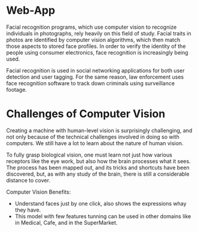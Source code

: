 # Web-App

Facial recognition programs, which use computer vision to recognize individuals in photographs, rely heavily on this field of study. Facial traits in photos are identified by computer vision algorithms, which then match those aspects to stored face profiles. In order to verify the identity of the people using consumer electronics, face recognition is increasingly being used. 

Facial recognition is used in social networking applications for both user detection and user tagging. For the same reason, law enforcement uses face recognition software to track down criminals using surveillance footage.

# Challenges of Computer Vision 

Creating a machine with human-level vision is surprisingly challenging, and not only because of the technical challenges involved in doing so with computers. We still have a lot to learn about the nature of human vision. 

To fully grasp biological vision, one must learn not just how various receptors like the eye work, but also how the brain processes what it sees. The process has been mapped out, and its tricks and shortcuts have been discovered, but, as with any study of the brain, there is still a considerable distance to cover.

Computer Vision Benefits:
* Understand faces just by one click, also shows the expressions whay they have.
* This model with few features tunning can be used in other domains like in Medical, Cafe, and in the SuperMarket.
